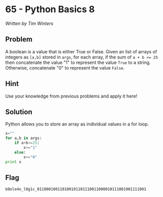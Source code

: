 # 65 - Python Basics 8 

*Written by Tim Winters*

## Problem
A boolean is a value that is either True or False. Given an list of arrays of integers as `[a,b]` stored in `args`, for each array, if the sum of `a + b <= 25` then concatenate the value "1" to represent the value `True` to a string. Otherwise, concatenate "0" to represent the value `False`.
## Hint

Use your knowledge from previous problems and apply it here!

## Solution
Python allows you to store an array as individual values in a for loop.

```Python
x=""
for a,b in args:
    if a+b<=25:
        x+="1"
    else:
        x+="0"
print x
```

## Flag

`b0ole4n_l0g1c_011000100110100101101110011000010111001001111001`
